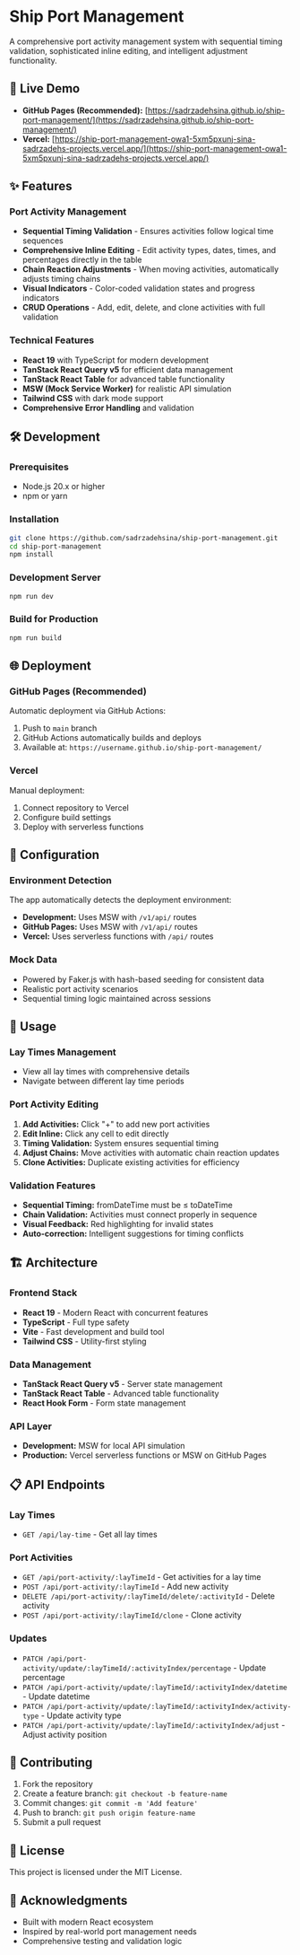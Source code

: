 # Ship Port Management

A comprehensive port activity management system with sequential timing validation, sophisticated inline editing, and intelligent adjustment functionality.

## 🚀 Live Demo

- **GitHub Pages (Recommended):** [https://sadrzadehsina.github.io/ship-port-management/](https://sadrzadehsina.github.io/ship-port-management/)
- **Vercel:** [https://ship-port-management-owa1-5xm5pxunj-sina-sadrzadehs-projects.vercel.app/](https://ship-port-management-owa1-5xm5pxunj-sina-sadrzadehs-projects.vercel.app/)

## ✨ Features

### Port Activity Management
- **Sequential Timing Validation** - Ensures activities follow logical time sequences
- **Comprehensive Inline Editing** - Edit activity types, dates, times, and percentages directly in the table
- **Chain Reaction Adjustments** - When moving activities, automatically adjusts timing chains
- **Visual Indicators** - Color-coded validation states and progress indicators
- **CRUD Operations** - Add, edit, delete, and clone activities with full validation

### Technical Features
- **React 19** with TypeScript for modern development
- **TanStack React Query v5** for efficient data management
- **TanStack React Table** for advanced table functionality
- **MSW (Mock Service Worker)** for realistic API simulation
- **Tailwind CSS** with dark mode support
- **Comprehensive Error Handling** and validation

## 🛠️ Development

### Prerequisites
- Node.js 20.x or higher
- npm or yarn

### Installation
```bash
git clone https://github.com/sadrzadehsina/ship-port-management.git
cd ship-port-management
npm install
```

### Development Server
```bash
npm run dev
```

### Build for Production
```bash
npm run build
```

## 🌐 Deployment

### GitHub Pages (Recommended)
Automatic deployment via GitHub Actions:
1. Push to `main` branch
2. GitHub Actions automatically builds and deploys
3. Available at: `https://username.github.io/ship-port-management/`

### Vercel
Manual deployment:
1. Connect repository to Vercel
2. Configure build settings
3. Deploy with serverless functions

## 🔧 Configuration

### Environment Detection
The app automatically detects the deployment environment:
- **Development:** Uses MSW with `/v1/api/` routes
- **GitHub Pages:** Uses MSW with `/v1/api/` routes  
- **Vercel:** Uses serverless functions with `/api/` routes

### Mock Data
- Powered by Faker.js with hash-based seeding for consistent data
- Realistic port activity scenarios
- Sequential timing logic maintained across sessions

## 📱 Usage

### Lay Times Management
- View all lay times with comprehensive details
- Navigate between different lay time periods

### Port Activity Editing
1. **Add Activities:** Click "+" to add new port activities
2. **Edit Inline:** Click any cell to edit directly
3. **Timing Validation:** System ensures sequential timing
4. **Adjust Chains:** Move activities with automatic chain reaction updates
5. **Clone Activities:** Duplicate existing activities for efficiency

### Validation Features
- **Sequential Timing:** fromDateTime must be ≤ toDateTime
- **Chain Validation:** Activities must connect properly in sequence
- **Visual Feedback:** Red highlighting for invalid states
- **Auto-correction:** Intelligent suggestions for timing conflicts

## 🏗️ Architecture

### Frontend Stack
- **React 19** - Modern React with concurrent features
- **TypeScript** - Full type safety
- **Vite** - Fast development and build tool
- **Tailwind CSS** - Utility-first styling

### Data Management
- **TanStack React Query v5** - Server state management
- **TanStack React Table** - Advanced table functionality
- **React Hook Form** - Form state management

### API Layer
- **Development:** MSW for local API simulation
- **Production:** Vercel serverless functions or MSW on GitHub Pages

## 📋 API Endpoints

### Lay Times
- `GET /api/lay-time` - Get all lay times

### Port Activities
- `GET /api/port-activity/:layTimeId` - Get activities for a lay time
- `POST /api/port-activity/:layTimeId` - Add new activity
- `DELETE /api/port-activity/:layTimeId/delete/:activityId` - Delete activity
- `POST /api/port-activity/:layTimeId/clone` - Clone activity

### Updates
- `PATCH /api/port-activity/update/:layTimeId/:activityIndex/percentage` - Update percentage
- `PATCH /api/port-activity/update/:layTimeId/:activityIndex/datetime` - Update datetime
- `PATCH /api/port-activity/update/:layTimeId/:activityIndex/activity-type` - Update activity type
- `PATCH /api/port-activity/update/:layTimeId/:activityIndex/adjust` - Adjust activity position

## 🤝 Contributing

1. Fork the repository
2. Create a feature branch: `git checkout -b feature-name`
3. Commit changes: `git commit -m 'Add feature'`
4. Push to branch: `git push origin feature-name`
5. Submit a pull request

## 📄 License

This project is licensed under the MIT License.

## 🙏 Acknowledgments

- Built with modern React ecosystem
- Inspired by real-world port management needs
- Comprehensive testing and validation logic

